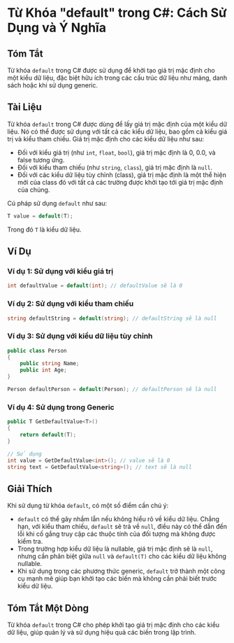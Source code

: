 <!--
Meta Description: # Từ Khóa "default" trong C#: Cách Sử Dụng và Ý Nghĩa ## Tóm Tắt Từ khóa `default` trong C# được sử dụng để khởi tạo giá trị mặc định cho một kiểu dữ ...
Meta Keywords: kiểu, default, liệu, dụng, giá
-->

# Từ Khóa "default" trong C#: Cách Sử Dụng và Ý Nghĩa

## Tóm Tắt
Từ khóa `default` trong C# được sử dụng để khởi tạo giá trị mặc định cho một kiểu dữ liệu, đặc biệt hữu ích trong các cấu trúc dữ liệu như mảng, danh sách hoặc khi sử dụng generic.

## Tài Liệu
Từ khóa `default` trong C# được dùng để lấy giá trị mặc định của một kiểu dữ liệu. Nó có thể được sử dụng với tất cả các kiểu dữ liệu, bao gồm cả kiểu giá trị và kiểu tham chiếu. Giá trị mặc định cho các kiểu dữ liệu như sau:

- Đối với kiểu giá trị (như `int`, `float`, `bool`), giá trị mặc định là 0, 0.0, và false tương ứng.
- Đối với kiểu tham chiếu (như `string`, `class`), giá trị mặc định là `null`.
- Đối với các kiểu dữ liệu tùy chỉnh (class), giá trị mặc định là một thể hiện mới của class đó với tất cả các trường được khởi tạo tới giá trị mặc định của chúng.

Cú pháp sử dụng `default` như sau:

```csharp
T value = default(T);
```

Trong đó `T` là kiểu dữ liệu. 

## Ví Dụ
### Ví dụ 1: Sử dụng với kiểu giá trị
```csharp
int defaultValue = default(int); // defaultValue sẽ là 0
```

### Ví dụ 2: Sử dụng với kiểu tham chiếu
```csharp
string defaultString = default(string); // defaultString sẽ là null
```

### Ví dụ 3: Sử dụng với kiểu dữ liệu tùy chỉnh
```csharp
public class Person
{
    public string Name;
    public int Age;
}

Person defaultPerson = default(Person); // defaultPerson sẽ là null
```

### Ví dụ 4: Sử dụng trong Generic
```csharp
public T GetDefaultValue<T>()
{
    return default(T);
}

// Sử dụng
int value = GetDefaultValue<int>(); // value sẽ là 0
string text = GetDefaultValue<string>(); // text sẽ là null
```

## Giải Thích
Khi sử dụng từ khóa `default`, có một số điểm cần chú ý:

- `default` có thể gây nhầm lẫn nếu không hiểu rõ về kiểu dữ liệu. Chẳng hạn, với kiểu tham chiếu, `default` sẽ trả về `null`, điều này có thể dẫn đến lỗi khi cố gắng truy cập các thuộc tính của đối tượng mà không được kiểm tra.
- Trong trường hợp kiểu dữ liệu là nullable, giá trị mặc định sẽ là `null`, nhưng cần phân biệt giữa `null` và `default(T)` cho các kiểu dữ liệu không nullable.
- Khi sử dụng trong các phương thức generic, `default` trở thành một công cụ mạnh mẽ giúp bạn khởi tạo các biến mà không cần phải biết trước kiểu dữ liệu.

## Tóm Tắt Một Dòng
Từ khóa `default` trong C# cho phép khởi tạo giá trị mặc định cho các kiểu dữ liệu, giúp quản lý và sử dụng hiệu quả các biến trong lập trình.